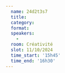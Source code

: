 ```yaml
---
  name: 24d2t3s7
  title: 
  category: 
  format: 
  speakers: 
    - 
  room: Créativité
  slot: 11/10/2024
  time_start: '15h45'
  time_end: '16h30'
---
```


